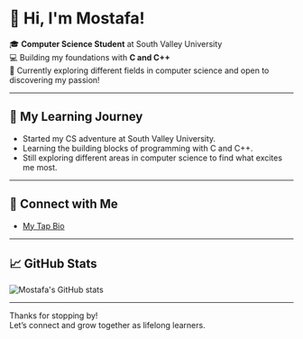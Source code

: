 # 👋 Hi, I'm Mostafa!

🎓 **Computer Science Student** at South Valley University  
💻 Building my foundations with **C and C++**  
🔎 Currently exploring different fields in computer science and open to discovering my passion!

---

## 🚀 My Learning Journey

- Started my CS adventure at South Valley University.
- Learning the building blocks of programming with C and C++.
- Still exploring different areas in computer science to find what excites me most.

---

## 🔗 Connect with Me

- [My Tap Bio](https://link.gettap.co/mostafa796u120229)

---

## 📈 GitHub Stats

![Mostafa's GitHub stats](https://github-readme-stats.vercel.app/api?username=mostafa891&show_icons=true&theme=default)

---

Thanks for stopping by!  
Let’s connect and grow together as lifelong learners.
